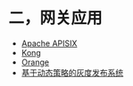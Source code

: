 # 二，网关应用

- [Apache APISIX](https://github.com/apache/apisix)
- [Kong](https://github.com/Kong/kong)
- [Orange](https://github.com/orlabs/orange)
- [基于动态策略的灰度发布系统](https://github.com/YazaiHu/ABTestingGateway)
